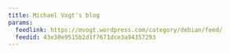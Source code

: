 ```yaml
---
title: Michael Vogt's blog
params:
  feedlink: https://mvogt.wordpress.com/category/debian/feed/
  feedid: 43e30e9515b2d1f7671dce3a94357293
---
```

